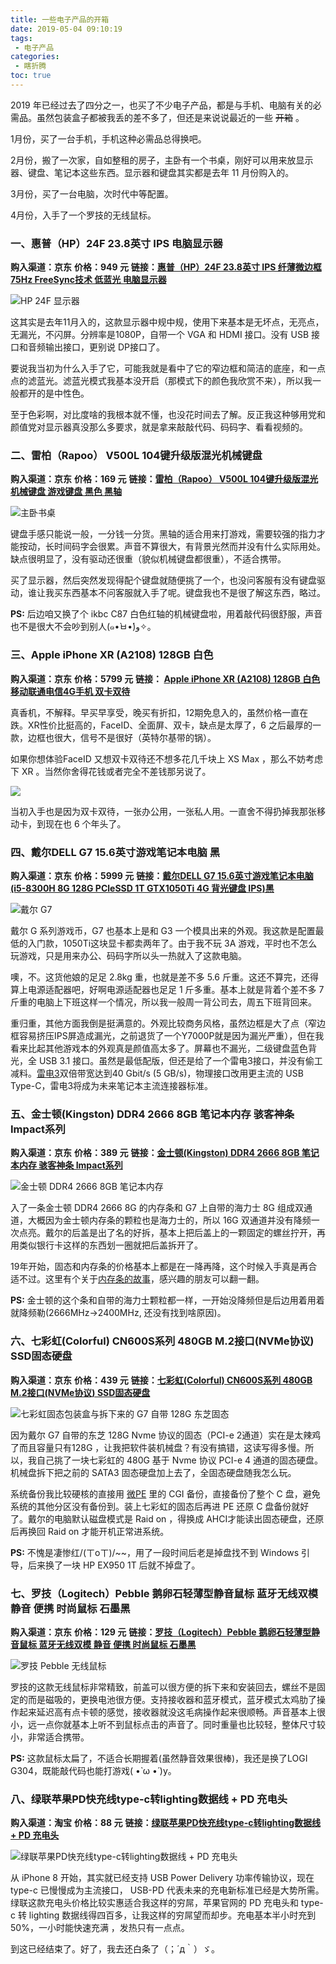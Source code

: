 ```yaml
---
title: 一些电子产品的开箱
date: 2019-05-04 09:10:19
tags:
 - 电子产品
categories:
 - 瞎折腾
toc: true
---
```


2019 年已经过去了四分之一，也买了不少电子产品，都是与手机、电脑有关的必需品。虽然包装盒子都被我丢的差不多了，但还是来说说最近的一些 ~~开箱~~ 。

<!--more-->

1月份，买了一台手机，手机这种必需品总得换吧。

2月份，搬了一次家，自如整租的房子，主卧有一个书桌，刚好可以用来放显示器、键盘、笔记本这些东西。显示器和键盘其实都是去年 11 月份购入的。

3月份，买了一台电脑，次时代中等配置。

4月份，入手了一个罗技的无线鼠标。



###  **一、惠普（HP）24F 23.8英寸 IPS 电脑显示器**

**购入渠道：京东**
**价格：949 元**
**链接：[惠普（HP）24F 23.8英寸 IPS 纤薄微边框 75Hz FreeSync技术 低蓝光 电脑显示器](https://item.jd.com/6974176.html)**

![HP 24F 显示器](https://cdn.jsdelivr.net/gh/vensing/static@master/image/5d296bc96f57c63821.jpg)

这其实是去年11月入的，这款显示器中规中规，使用下来基本是无坏点，无亮点，无漏光，不闪屏。分辨率是1080P，自带一个 VGA 和 HDMI 接口。没有 USB 接口和音频输出接口，更别说 DP接口了。

要说我当初为什么入手了它，可能我就是看中了它的窄边框和简洁的底座，和一点点的滤蓝光。滤蓝光模式我基本没开启（那模式下的颜色我欣赏不来），所以我一般都开的是中性色。

至于色彩啊，对比度啥的我根本就不懂，也没花时间去了解。反正我这种够用党和颜值党对显示器真没那么多要求，就是拿来敲敲代码、码码字、看看视频的。


###  **二、雷柏（Rapoo） V500L 104键升级版混光机械键盘**

**购入渠道：京东**
**价格：169 元**
**链接：[雷柏（Rapoo） V500L 104键升级版混光机械键盘 游戏键盘 黑色 黑轴](https://item.jd.com/3204859.html)**

![主卧书桌](https://cdn.jsdelivr.net/gh/vensing/static@master/image/5d296bc6602c721036.jpg)

键盘手感只能说一般，一分钱一分货。黑轴的适合用来打游戏，需要较强的指力才能按动，长时间码字会很累。声音不算很大，有背景光然而并没有什么实际用处。缺点很明显了，没有驱动还很重（貌似机械键盘都很重），不适合携带。

买了显示器，然后突然发现得配个键盘就随便挑了一个，也没问客服有没有键盘驱动，谁让我买东西基本不问客服就入手了呢。键盘我也不是很了解这东西，略过。

**PS:** 后边咱又换了个 ikbc C87 白色红轴的机械键盘啦，用着敲代码很舒服，声音也不是很大不会吵到别人(๑•̀ㅂ•́)و✧。


### **三、Apple iPhone XR (A2108) 128GB 白色**

**购入渠道：京东**
**价格：5799 元**
**链接： [Apple iPhone XR (A2108) 128GB 白色 移动联通电信4G手机 双卡双待](https://item.jd.com/100000287115.html)**

真香机，不解释。早买早享受，晚买有折扣，12期免息入的，虽然价格一直在跌。XR性价比挺高的，FaceID、全面屏、双卡，缺点是太厚了，6 之后最厚的一款，边框也很大，信号不是很好（英特尔基带的锅）。

如果你想体验FaceID 又想双卡双待还不想多花几千块上 XS Max ，那么不妨考虑下 XR 。当然你舍得花钱或者完全不差钱那另说了。

![](https://cdn.jsdelivr.net/gh/vensing/static@master/image/5d296bc51a6d893052.jpg)

当初入手也是因为双卡双待，一张办公用，一张私人用。一直舍不得扔掉我那张移动卡，到现在也 6 个年头了。


### **四、戴尔DELL G7 15.6英寸游戏笔记本电脑 黑**

**购入渠道：京东**
**价格：5999 元**
**链接：[戴尔DELL G7 15.6英寸游戏笔记本电脑(i5-8300H 8G 128G PCleSSD 1T GTX1050Ti 4G 背光键盘 IPS)黑](https://item.jd.com/100000016920.html)**

![戴尔 G7](https://cdn.jsdelivr.net/gh/vensing/static@master/image/5d296bc5aabc561863.jpg)

戴尔 G 系列游戏币，G7 也基本上是和 G3 一个模具出来的外观。我这款是配置最低的入门款，1050Ti这块显卡都卖两年了。由于我不玩 3A 游戏，平时也不怎么玩游戏，只是用来办公、码码字所以头一热就入了这款电脑。

噢，不。这货他娘的足足 2.8kg 重，也就是差不多 5.6 斤重。这还不算完，还得算上电源适配器吧，好啊电源适配器也足足 1 斤多重。基本上就是背着个差不多 7 斤重的电脑上下班这样一个情况，所以我一般周一背公司去，周五下班背回来。

重归重，其他方面我倒是挺满意的。外观比较商务风格，虽然边框是大了点（窄边框容易挤压IPS屏造成漏光，之前退货了一个Y7000P就是因为漏光严重），但在我看来比起其他游戏本的外观真是颜值高太多了。屏幕也不漏光，二级键盘蓝色背光，全 USB 3.1 接口。虽然是最低配版，但还是给了一个雷电3接口，并没有偷工减料。[雷电3](https://zh.wikipedia.org/wiki/Thunderbol)双倍带宽达到40 Gbit/s (5 GB/s)，物理接口改用更主流的 USB Type-C，雷电3将成为未来笔记本主流连接器标准。


### **五、金士顿(Kingston) DDR4 2666 8GB 笔记本内存 骇客神条 Impact系列**

**购入渠道：京东**
**价格：389 元**
**链接：[金士顿(Kingston) DDR4 2666 8GB 笔记本内存 骇客神条 Impact系列](https://item.jd.com/8391337.html)**

![金士顿 DDR4 2666 8GB 笔记本内存](https://cdn.jsdelivr.net/gh/vensing/static@master/image/5d296bc4058dd84219.jpg)

入了一条金士顿 DDR4 2666 8G 的内存条和 G7 上自带的海力士 8G 组成双通道，大概因为金士顿内存条的颗粒也是海力士的，所以 16G 双通道并没有降频一次点亮。戴尔的后盖是出了名的好拆，基本上把后盖上的一颗固定的螺丝拧开，再用类似银行卡这样的东西划一圈就把后盖拆开了。

19年开始，固态和内存条的价格基本上都是在一降再降，这个时候入手真是再合适不过。这里有个关于[内存条的故事](https://mp.weixin.qq.com/s/0oVvw8snjRujE05rnQKoGA)，感兴趣的朋友可以翻一翻。

**PS:** 金士顿的这个条和自带的海力士颗粒都一样，一开始没降频但是后边用着用着就降频勒(2666MHz->2400MHz, 还没有找到啥原因)。

### **六、七彩虹(Colorful) CN600S系列 480GB M.2接口(NVMe协议) SSD固态硬盘**

**购入渠道：京东**
**价格：439 元**
**链接：[七彩虹(Colorful) CN600S系列 480GB M.2接口(NVMe协议) SSD固态硬盘](https://item.jd.com/7815363.html)**

![七彩虹固态包装盒与拆下来的 G7 自带 128G 东芝固态](https://cdn.jsdelivr.net/gh/vensing/static@master/image/5d296bd35852887348.jpg)

因为戴尔 G7 自带的东芝 128G Nvme 协议的固态（PCI-e 2通道）实在是太辣鸡了而且容量只有128G ，让我把软件装机械盘？有没有搞错，这读写得多慢。所以，我自己挑了一块七彩虹的 480G 基于 Nvme 协议 PCI-e 4 通道的固态硬盘。机械盘拆下把之前的  SATA3 固态硬盘加上去了，全固态硬盘随我怎么玩。

系统备份我比较硬核的直接用 [微PE](http://www.wepe.com.cn/) 里的 CGI 备份，直接备份了整个 C 盘，避免系统的其他分区没有备份到。装上七彩虹的固态后再进 PE 还原 C 盘备份就好了。戴尔的电脑默认磁盘模式是 Raid on ，得换成 AHCI才能读出固态硬盘，还原后再换回 Raid on 才能开机正常进系统。

**PS:** 不愧是凄惨红/(ㄒoㄒ)/~~，用了一段时间后老是掉盘找不到 Windows 引导，后来换了一块 HP EX950 1T 后就不掉盘了。

### **七、罗技（Logitech）Pebble 鹅卵石轻薄型静音鼠标 蓝牙无线双模 静音 便携 时尚鼠标 石墨黑**

**购入渠道：京东**
**价格：129 元**
**链接：[罗技（Logitech）Pebble 鹅卵石轻薄型静音鼠标 蓝牙无线双模 静音 便携 时尚鼠标 石墨黑](https://item.jd.com/100002304438.html)**

![罗技 Pebble 无线鼠标](https://cdn.jsdelivr.net/gh/vensing/static@master/image/5d296bc85fea289082.jpg)

罗技的这款无线鼠标非常精致，前盖可以很方便的拆下来和安装回去，螺丝不是固定的而是磁吸的，更换电池很方便。支持接收器和蓝牙模式，蓝牙模式太鸡肋了操作起来延迟高有点卡顿的感觉，接收器就没这毛病操作起来很顺畅。声音基本上很小，远一点你就基本上听不到鼠标点击的声音了。同时重量也比较轻，整体尺寸较小，非常适合携带。

**PS:** 这款鼠标太扁了，不适合长期握着(虽然静音效果很棒)，我还是换了LOGI G304，既能敲代码也能打游戏( •̀ ω •́ )y。

### **八、绿联苹果PD快充线type-c转lighting数据线 + PD 充电头**

**购入渠道：淘宝**
**价格：88 元**
**链接：[绿联苹果PD快充线type-c转lighting数据线 + PD 充电头](https://detail.tmall.com/item.htm?id=589366549086&spm=a1z09.2.0.0.5da12e8d1fT3SA)**

![绿联苹果PD快充线type-c转lighting数据线 + PD 充电头](https://cdn.jsdelivr.net/gh/vensing/static@master/image/5d296bc7581c234778.jpg)

从 iPhone 8 开始，其实就已经支持 USB Power Delivery 功率传输协议，现在 type-c 已慢慢成为主流接口， USB-PD 代表未来的充电新标准已经是大势所需。绿联这款充电头价格比较实惠适合我这样的穷屌，苹果官网的 PD 充电头和 type-c 转 lighting 数据线得四百多，让我这样的穷屌望而却步。充电基本半小时充到 50%，一小时能快速充满 ，发热只有一点点。


到这已经结束了。好了，我去还白条了（；´д｀）ゞ。


